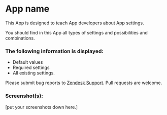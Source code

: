 # App name

This App is designed to teach App developers about App settings.

You should find in this App all types of settings and possibilities and combinations.

### The following information is displayed:

* Default values
* Required settings
* All existing settings.

Please submit bug reports to [Zendesk Support](support@zendesk.com). Pull requests are welcome.

### Screenshot(s):
[put your screenshots down here.]

